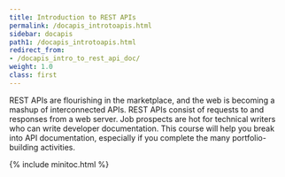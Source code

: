 ```yaml
---
title: Introduction to REST APIs
permalink: /docapis_introtoapis.html
sidebar: docapis
path1: /docapis_introtoapis.html
redirect_from:
- /docapis_intro_to_rest_api_doc/
weight: 1.0
class: first
---
```


REST APIs are flourishing in the marketplace, and the web is becoming a mashup of interconnected APIs. REST APIs consist of requests to and responses from a web server. Job prospects are hot for technical writers who can write developer documentation. This course will help you break into API documentation, especially if you complete the many portfolio-building activities.

{% include minitoc.html %}
